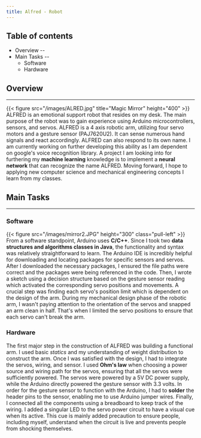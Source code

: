 ```yaml
---
title: Alfred - Robot
---
```


## Table of contents

* Overview
 --
* Main Tasks
--
  - Software
  - Hardware


## Overview
----
{{< figure src="/images/ALRED.jpg" title="Magic Mirror" height="400" >}}
ALFRED is an emotional support robot that resides on my desk. The main purpose of the robot
was to gain experience using Arduino microcontrollers, sensors, and servos. ALFRED is a 4 axis robotic arm, utilizing 
four servo motors and a gesture sensor (PAJ7620U2). It can sense numerous hand signals and react accordingly. ALFRED can 
also respond to its own name. I am currently working on further developing this ability as I am dependent on google's 
voice recognition library. A project I am looking into for furthering my **machine learning** knowledge is to implement a 
**neural network** that can recognize the name ALFRED. Moving forward, I hope to applying new computer science and
mechanical engineering concepts I learn from my classes.

## Main Tasks
----
### Software
{{< figure src="/images/mirror2.JPG" height="300" class="pull-left"  >}} 
From a software standpoint, Arduino uses **C/C++**. Since I took two **data structures and algorithms classes in Java**,
the functionality and syntax was relatively straightforward to learn. The Arduino IDE is incredibly helpful for downloading and locating packages 
for specific sensors and servos. After I downloaded the necessary packages, I ensured the file paths were correct and the 
packages were being referenced in the code. Then, I wrote a sketch using a decision structure based on the gesture sensor 
reading which activated the corresponding servo positions and movements. A crucial step was finding each servo's position
limit which is dependent on the design of the arm. During my mechanical design phase of the robotic arm, I wasn't paying attention 
to the orientation of the servos and snapped an arm clean in half. That's when I limited the servo positions to ensure that each servo can't 
break the arm. 

### Hardware
The first major step in the construction of ALFRED was building a functional arm. I used basic *statics* and my understanding of 
weight distribution to construct the arm. Once I was satisfied with the design, I had to integrate the servos, wiring, and 
sensor. I used **Ohm's law** when choosing a power source and wiring path for the servos, ensuring that all the servos were sufficiently
powered. The servos were powered by a 5V DC power supply, while the Arduino directly powered the gesture sensor with 3.3 volts. In order for the gesture sensor to function with the Arduino, I had 
to **solder** the header pins to the sensor, enabling me to use Arduino jumper wires. Finally, I connected all the components 
using a breadboard to keep track of the wiring. I added a singular LED to the servo power circuit to have a visual cue when its active. This 
cue is mainly added precaution to ensure people, including myself, understand when the circuit is live and prevents people from shocking themselves. 